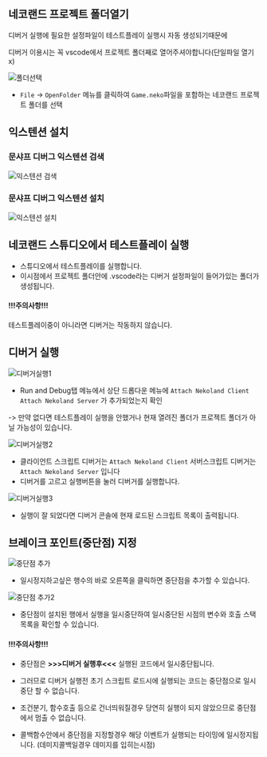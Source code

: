 
## 네코랜드 프로젝트 폴더열기

디버거 실행에 필요한 설정파일이 테스트플레이 실행시 자동 생성되기때문에

디버거 이용시는 꼭 vscode에서 프로젝트 폴더째로 열어주셔야합니다(단일파일 열기 x)


![폴더선택](https://github.com/mogunogu/NekolandTutorial/raw/main/img/0.%20%EB%84%A4%EC%BD%94%EB%9E%9C%EB%93%9C%20%ED%94%84%EB%A1%9C%EC%A0%9D%ED%8A%B8%20%ED%8F%B4%EB%8D%94%20%EC%97%B4%EA%B8%B0.png)
- `File` -> `OpenFolder` 메뉴를 클릭하여 `Game.neko`파일을 포함하는 네코랜드 프로젝트 폴더를 선택

## 익스텐션 설치

### 문샤프 디버그 익스텐션 검색
![익스텐션 검색](https://github.com/mogunogu/NekolandTutorial/raw/main/img/1.%20%EB%94%94%EB%B2%84%EA%B1%B0%20%EC%9D%B5%EC%8A%A4%ED%85%90%EC%85%98%20%EC%84%A4%EC%B9%98_1.png)


### 문샤프 디버그 익스텐션 설치

![익스텐션 설치](https://github.com/mogunogu/NekolandTutorial/raw/main/img/2.%20%EB%94%94%EB%B2%84%EA%B1%B0%20%EC%9D%B5%EC%8A%A4%ED%85%90%EC%85%98%20%EC%9D%B8%EC%8A%A4%ED%86%A8_2.png)


## 네코랜드 스튜디오에서 테스트플레이 실행

- 스튜디오에서 테스트플레이를 실행합니다.
- 이시점에서 프로젝트 폴더안에 .vscode라는 디버거 설정파일이 들어가있는 폴더가 생성됩니다.

#### !!!주의사항!!!
테스트플레이중이 아니라면 디버거는 작동하지 않습니다.


## 디버거 실행

![디버거실행1](https://github.com/mogunogu/NekolandTutorial/raw/main/img/3.%20%EB%94%94%EB%B2%84%EA%B1%B0%20%EC%8B%A4%ED%96%89_1.png)

- Run and Debug탭 메뉴에서 상단 드롭다운 메뉴에 `Attach Nekoland Client`  `Attach Nekoland Server` 가 추가되었는지 확인

-> 만약 없다면 테스트플레이 실행을 안했거나 현재 열려진 폴더가 프로젝트 폴더가 아닐 가능성이 있습니다. 

![디버거실행2](https://github.com/mogunogu/NekolandTutorial/raw/main/img/3.%20%EB%94%94%EB%B2%84%EA%B1%B0%20%EC%8B%A4%ED%96%89_2.png)

- 클라이언트 스크립트 디버거는 `Attach Nekoland Client` 서버스크립트 디버거는 `Attach Nekoland Server` 입니다 
- 디버거를 고르고 실행버튼을 눌러 디버거를 실행합니다.  

![디버거실행3](https://github.com/mogunogu/NekolandTutorial/raw/main/img/3.%20%EB%94%94%EB%B2%84%EA%B1%B0%20%EC%8B%A4%ED%96%89_3.png)
- 실행이 잘 되었다면 디버거 콘솔에 현재 로드된 스크립트 목록이 출력됩니다.


## 브레이크 포인트(중단점) 지정

![중단점 추가](https://github.com/mogunogu/NekolandTutorial/raw/main/img/4.%20%EC%A4%91%EB%8B%A8%EC%A0%90%20%EC%B6%94%EA%B0%80.png)

- 일시정지하고싶은 행수의 바로 오른쪽을 클릭하면 중단점을 추가할 수 있습니다.

![중단점 추가2](https://github.com/mogunogu/NekolandTutorial/raw/main/img/5.%20%EC%8B%A4%ED%96%89%20%EC%9D%BC%EC%8B%9C%EC%A0%95%EC%A7%80.png)

- 중단점이 설치된 행에서 실행을 일시중단하여 일시중단된 시점의 변수와 호출 스택 목록을 확인할 수 있습니다.

#### !!!주의사항!!!

- 중단점은 __>>>디버거 실행후<<<__  실행된 코드에서 일시중단됩니다.

- 그러므로 디버거 실행전 초기 스크립트 로드시에 실행되는 코드는 중단점으로 일시중단 할 수 없습니다.

- 조건분기, 함수호출 등으로 건너띄워질경우 당연히 실행이 되지 않았으므로 중단점에서 멈출 수 없습니다.

- 콜백함수안에서 중단점을 지정할경우 해당 이벤트가 실행되는 타이밍에 일시정지됩니다. (데미지콜백일경우 데미지를 입히는시점)


